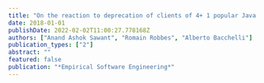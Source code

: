 ```yaml
---
title: "On the reaction to deprecation of clients of 4+ 1 popular Java APIs and the JDK"
date: 2018-01-01
publishDate: 2022-02-02T11:00:27.778168Z
authors: ["Anand Ashok Sawant", "Romain Robbes", "Alberto Bacchelli"]
publication_types: ["2"]
abstract: ""
featured: false
publication: "*Empirical Software Engineering*"
---
```


